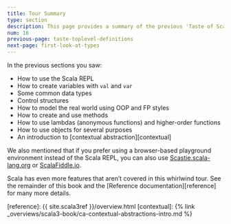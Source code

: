 ```yaml
---
title: Tour Summary
type: section
description: This page provides a summary of the previous 'Taste of Scala' sections.
num: 16
previous-page: taste-toplevel-definitions
next-page: first-look-at-types
---
```



In the previous sections you saw:

- How to use the Scala REPL
- How to create variables with `val` and `var`
- Some common data types
- Control structures
- How to model the real world using OOP and FP styles
- How to create and use methods
- How to use lambdas (anonymous functions) and higher-order functions
- How to use objects for several purposes
- An introduction to [contextual abstraction][contextual]

We also mentioned that if you prefer using a browser-based playground environment instead of the Scala REPL, you can also use [Scastie.scala-lang.org](https://scastie.scala-lang.org/?target=dotty) or [ScalaFiddle.io](https://scalafiddle.io).

Scala has even more features that aren’t covered in this whirlwind tour.
See the remainder of this book and the [Reference documentation][reference] for many more details.



[reference]: {{ site.scala3ref }}/overview.html
[contextual]: {% link _overviews/scala3-book/ca-contextual-abstractions-intro.md %}
